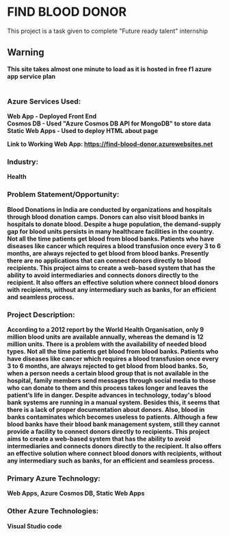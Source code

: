# FIND BLOOD DONOR

This project is a task given to complete "Future ready talent" internship

<h2><b>Warning<b></h2> This site takes almost one minute to load as it is hosted in free f1 azure app service plan <br><br>

<h3>Azure Services Used:</h3>
Web App - Deployed Front End<br>
Cosmos DB - Used "Azure Cosmos DB API for MongoDB" to store data<br>
Static Web Apps - Used to deploy HTML about page<br>

Link to Working Web App: https://find-blood-donor.azurewebsites.net

<h3>Industry:</h3> Health


<h3>Problem Statement/Opportunity: </h3>
Blood Donations in India are conducted by organizations and hospitals through blood donation camps. Donors can also visit blood banks in hospitals to donate blood. Despite a huge population, the demand-supply gap for blood units persists in many healthcare facilities in the country. Not all the time patients get blood from blood banks. Patients who have diseases like cancer which requires a blood transfusion once every 3 to 6 months, are always rejected to get blood from blood banks. Presently there are no applications that can connect donors directly to blood recipients. This project aims to create a web-based system that has the ability to avoid intermediaries and connects donors directly to the recipient. It also offers an effective solution where connect blood donors with recipients, without any intermediary such as banks, for an efficient and seamless process.

 <h3>Project Description: </h3>
According to a 2012 report by the World Health Organisation, only 9 million blood units are available annually, whereas the demand is 12 million units. There is a problem with the availability of needed blood types. Not all the time patients get blood from blood banks. Patients who have diseases like cancer which requires a blood transfusion once every 3 to 6 months, are always rejected to get blood from blood banks. So, when a person needs a certain blood group that is not available in the hospital, family members send messages through social media to those who can donate to them and this process takes longer and leaves the patient’s life in danger. Despite advances in technology, today's blood bank systems are running in a manual system. Besides this, it seems that there is a lack of proper documentation about donors. Also, blood in banks contaminates which becomes useless to patients. Although a few blood banks have their blood bank management system, still they cannot provide a facility to connect donors directly to recipients. This project aims to create a web-based system that has the ability to avoid intermediaries and connects donors directly to the recipient. It also offers an effective solution where connect blood donors with recipients, without any intermediary such as banks, for an efficient and seamless process.

<h3>Primary Azure Technology:</h3> Web Apps, Azure Cosmos DB, Static Web Apps

 <h3>Other Azure Technologies:</h3> Visual Studio code
